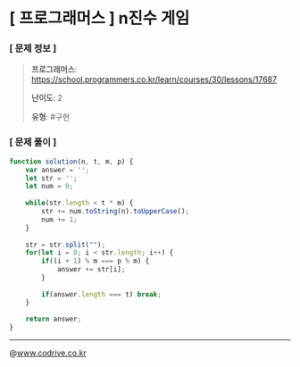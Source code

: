 # [ 프로그래머스 ] n진수 게임

### [ 문제 정보 ]
> **프로그래머스**: https://school.programmers.co.kr/learn/courses/30/lessons/17687
> 
> **난이도**: 2
>
> **유형**: #구현


### [ 문제 풀이 ]
```JavaScript
function solution(n, t, m, p) {
    var answer = '';
    let str = '';
    let num = 0;
    
    while(str.length < t * m) {
        str += num.toString(n).toUpperCase();
        num += 1;
    }
    
    str = str.split("");
    for(let i = 0; i < str.length; i++) {
        if((i + 1) % m === p % m) {
            answer += str[i];
        }
        
        if(answer.length === t) break;
    }
    
    return answer;
}
```


---
@www.codrive.co.kr